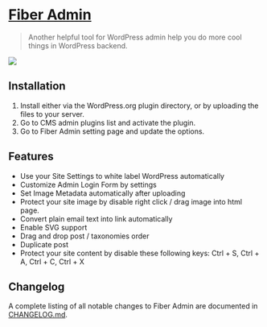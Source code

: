 # [Fiber Admin](https://wordpress.org/plugins/fiber-admin/)

> Another helpful tool for WordPress admin help you do more cool things in WordPress backend.

<img src="https://ps.w.org/fiber-admin/assets/banner-772x250.jpg" />

## Installation

1. Install either via the WordPress.org plugin directory, or by uploading the files to your server.
2. Go to CMS admin plugins list and activate the plugin.
3. Go to Fiber Admin setting page and update the options.

## Features

* Use your Site Settings to white label WordPress automatically
* Customize Admin Login Form by settings
* Set Image Metadata automatically after uploading
* Protect your site image by disable right click / drag image into html page.
* Convert plain email text into link automatically
* Enable SVG support
* Drag and drop post / taxonomies order
* Duplicate post
* Protect your site content by disable these following keys: Ctrl + S, Ctrl + A, Ctrl + C, Ctrl + X

## Changelog

A complete listing of all notable changes to Fiber Admin are documented
in [CHANGELOG.md](https://github.com/daomapsieucap/fiber-admin/blob/master/CHANGELOG.md).